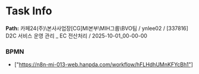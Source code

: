 # Task Info

**Path:** 카페24(주)\본사사업장\[CG]MI본부\MIH그룹\BVO팀 / ynlee02 / [337816] D2C 서비스 운영 관리 _ EC 전산처리 / 2025-10-01_00-00-00

### BPMN
- ["https://n8n-mi-013-web.hanpda.com/workflow/hFLHdhUMnKFYcBh1"]

